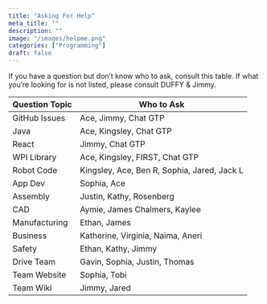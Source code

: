 ```yaml
---
title: "Asking For Help"
meta_title: ""
description: ""
image: "/images/helpme.png"
categories: ["Programming"]
draft: false
---
```

If you have a question but don’t know who to ask, consult this table. If what you’re looking for is not listed, please consult DUFFY & Jimmy.

|Question Topic             |Who to Ask             |
|---------------------------|-----------------------|
|GitHub Issues	            |Ace, Jimmy, Chat GTP
Java	                    |Ace, Kingsley, Chat GTP
React	                    |Jimmy, Chat GTP
WPI Library           	    |Ace, Kingsley, FIRST, Chat GTP
Robot Code	                |Kingsley, Ace, Ben R, Sophia, Jared, Jack L
App Dev	                    |Sophia, Ace
Assembly	                |Justin, Kathy, Rosenberg
CAD 	                    |Aymie, James Chalmers, Kaylee
Manufacturing	            |Ethan, James
Business	                |Katherine, Virginia, Naima, Aneri
Safety	                    |Ethan, Kathy, Jimmy
Drive Team	                |Gavin, Sophia, Justin, Thomas
Team Website                |Sophia, Tobi
Team Wiki                   |Jimmy, Jared
